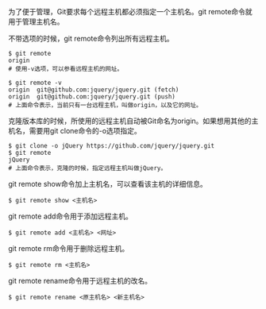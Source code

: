 为了便于管理，Git要求每个远程主机都必须指定一个主机名。git remote命令就用于管理主机名。

不带选项的时候，git remote命令列出所有远程主机。

```git
$ git remote
origin
# 使用-v选项，可以参看远程主机的网址。

$ git remote -v
origin  git@github.com:jquery/jquery.git (fetch)
origin  git@github.com:jquery/jquery.git (push)
# 上面命令表示，当前只有一台远程主机，叫做origin，以及它的网址。
```

克隆版本库的时候，所使用的远程主机自动被Git命名为origin。如果想用其他的主机名，需要用git clone命令的-o选项指定。

```git
$ git clone -o jQuery https://github.com/jquery/jquery.git
$ git remote
jQuery
# 上面命令表示，克隆的时候，指定远程主机叫做jQuery。
```

git remote show命令加上主机名，可以查看该主机的详细信息。

    $ git remote show <主机名>
git remote add命令用于添加远程主机。

    $ git remote add <主机名> <网址>
git remote rm命令用于删除远程主机。

    $ git remote rm <主机名>
git remote rename命令用于远程主机的改名。

    $ git remote rename <原主机名> <新主机名>
